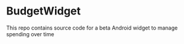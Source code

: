 # BudgetWidget
This repo contains source code for a beta Android widget to manage spending over time